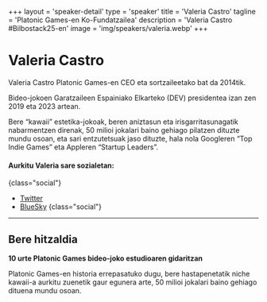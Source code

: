+++
layout = 'speaker-detail'
type = 'speaker'
title = 'Valeria Castro'
tagline = 'Platonic Games-en Ko-Fundatzailea'
description = 'Valeria Castro #Bilbostack25-en'
image = 'img/speakers/valeria.webp'
+++

# Valeria Castro
Valeria Castro Platonic Games-en CEO eta sortzaileetako bat da 2014tik.  

Bideo-jokoen Garatzaileen Espainiako Elkarteko (DEV) presidentea izan zen 2019 eta 2023 artean.  

Bere “kawaii” estetika-jokoak, beren aniztasun eta irisgarritasunagatik nabarmentzen direnak, 50 milioi jokalari baino gehiago pilatzen dituzte mundu osoan, eta sari entzutetsuak jaso dituzte, hala nola Googleren “Top Indie Games” eta Appleren “Startup Leaders”.

#### Aurkitu Valeria sare sozialetan:

{class="social"}

- [Twitter](https://x.com/Noval33t)
- [BlueSky](https://bsky.app/profile/Noval33t.bsky.social)
  {class="social"}

---  

## Bere hitzaldia  
**10 urte Platonic Games bideo-joko estudioaren gidaritzan**  

Platonic Games-en historia errepasatuko dugu, bere hastapenetatik niche kawaii-a aurkitu zuenetik gaur egunera arte, 50 milioi jokalari baino gehiago dituena mundu osoan.
